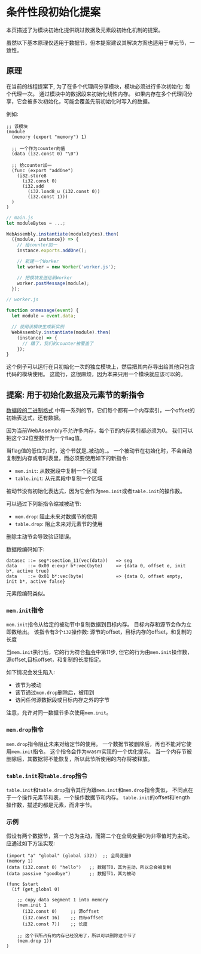 # 条件性段初始化提案

本页描述了为模块初始化提供跳过数据及元素段初始化机制的提案。

虽然以下基本原理仅适用于数据节，但本提案建议其解决方案也适用于单元节，一致性。

## 原理

在当前的线程提案下,
为了在多个代理间分享模块，模块必须进行多次初始化: 
每个代理一次。
通过模块中的数据段来初始化线性内存。
如果内存在多个代理间分享，它会被多次初始化，可能会覆盖先前初始化时写入的数据。

例如:

```webassembly
;; 该模块
(module
  (memory (export "memory") 1)

  ;; 一个作为counter的值
  (data (i32.const 0) "\0")

  ;; 给counter加一
  (func (export "addOne")
    (i32.store8
      (i32.const 0)
      (i32.add
        (i32.load8_u (i32.const 0))
        (i32.const 1)))
  )
)
```

```javascript
// main.js
let moduleBytes = ...;

WebAssembly.instantiate(moduleBytes).then(
  ({module, instance}) => {
    // 给counter加一
    instance.exports.addOne();

    // 新建一个Worker
    let worker = new Worker('worker.js');

    // 把模块发送给新Worker
    worker.postMessage(module);
  });

// worker.js

function onmessage(event) {
  let module = event.data;

  // 使用该模块生成新实例
  WebAssembly.instantiate(module).then(
    (instance) => {
      // 糟了，我们的counter被覆盖了
    });
}

```

这个例子可以运行在只初始化一次的独立模块上，然后把其内存导出给其他只包含代码的模块使用。
这能行，这很麻烦，因为本来只用一个模块就应该可以的。

## 提案: 用于初始化数据及元素节的新指令

[数据段的二进制格式](https://webassembly.github.io/spec/binary/modules.html#data-section)
中有一系列的节，它们每个都有一个内存索引，一个offset的初始表达式，还有数据。

因为当前WebAssembly不允许多内存，每个节的内存索引都必须为0。
我们可以把这个32位整数作为一个flag值。

当flag值的低位为`1`时，这个节就是_被动的_。
一个被动节在初始化时，不会自动复制到内存或者时表里，而必须要使用如下的新指令:

* `mem.init`: 从数据段中复制一个区域
* `table.init`: 从元素段中复制一个区域

被动节没有初始化表达式，因为它会作为`mem.init`或者`table.init`的操作数。

可以通过下列新指令缩减被动节:

* `mem.drop`: 阻止未来对数据节的使用
* `table.drop`: 阻止未来对元素节的使用

删除主动节会导致验证错误。

数据段编码如下:

```
datasec ::= seg*:section_11(vec(data))   => seg
data    ::= 0x00 e:expr b*:vec(byte)     => {data 0, offset e, init b*, active true}
data    ::= 0x01 b*:vec(byte)            => {data 0, offset empty, init b*, active false}
```

元素段编码类似。

### `mem.init`指令

`mem.init`指令从给定的被动节中复制数据到目标内存。
目标内存和源节会作为立即数给出。
该指令有3个`i32`操作数: 源节的offset，目标内存的offset，和复制的长度

当`mem.init`执行后，它的行为符合[指令](https://webassembly.github.io/spec/exec/modules.html#instantiation)中第11步,
但它的行为由`mem.init`操作数，源offset,目标offset，和复制的长度指定。

如下情况会发生陷入:
* 该节为被动
* 该节通过`mem.drop`删除后，被用到
* 访问任何源数据段或目标内存之外的字节

注意，允许对同一数据节多次使用`mem.init`。

### `mem.drop`指令

`mem.drop`指令阻止未来对给定节的使用。
一个数据节被删除后，再也不能对它使用`mem.init`指令。
这个指令会作为wasm实现的一个优化提示。
当一个内存节被删除后，其数据将不能恢复，所以此节所使用的内存将被释放。

### `table.init`和`table.drop`指令

`table.init`和`table.drop`指令其行为跟`mem.init`和`mem.drop`指令类似，
不同点在于一个操作元素节和表，一个操作数据节和内存。
`table.init`的offset和length操作数，描述的都是元素，而非字节。

### 示例

假设有两个数据节，第一个总为主动，而第二个在全局变量0为非零值时为主动。
应通过如下方法实现:

```webassembly
(import "a" "global" (global i32))  ;; 全局变量0
(memory 1)
(data (i32.const 0) "hello")   ;; 数据节0，其为主动，所以总会被复制
(data passive "goodbye")       ;; 数据节1，其为被动

(func $start
  (if (get_global 0)

    ;; copy data segment 1 into memory
    (mem.init 1
      (i32.const 0)     ;; 源offset
      (i32.const 16)    ;; 目标offset
      (i32.const 7))    ;; 长度

    ;; 这个节所占有的内存已经没用了，所以可以删除这个节了
    (mem.drop 1))
)
```
